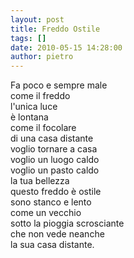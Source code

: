 ```yaml
---
layout: post
title: Freddo Ostile
tags: []
date: 2010-05-15 14:28:00
author: pietro
---
```

Fa poco e sempre male<br/>come il freddo<br/>l'unica luce<br/>è lontana<br/>come il focolare<br/>di una casa distante<br/>voglio tornare a casa<br/>voglio un luogo caldo<br/>voglio un pasto caldo<br/>la tua bellezza<br/>questo freddo è ostile<br/>sono stanco e lento<br/>come un vecchio<br/>sotto la pioggia scrosciante<br/>che non vede neanche<br/>la sua casa distante.
